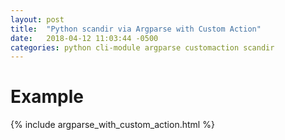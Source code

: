 ```yaml
---
layout: post
title:  "Python scandir via Argparse with Custom Action"
date:   2018-04-12 11:03:44 -0500
categories: python cli-module argparse customaction scandir
---
```


# Example

{% include argparse_with_custom_action.html %}


